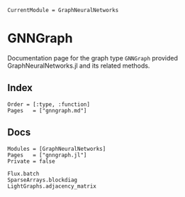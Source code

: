 ```@meta
CurrentModule = GraphNeuralNetworks
```

# GNNGraph

Documentation page for the graph type `GNNGraph` provided GraphNeuralNetworks.jl and its related methods. 

## Index 

```@index
Order = [:type, :function]
Pages   = ["gnngraph.md"]
```

## Docs

```@autodocs
Modules = [GraphNeuralNetworks]
Pages   = ["gnngraph.jl"]
Private = false
```

```@docs
Flux.batch
SparseArrays.blockdiag
LightGraphs.adjacency_matrix
```
